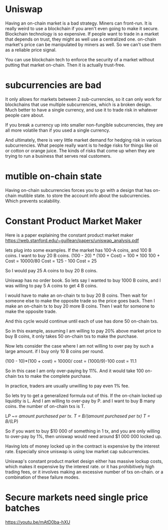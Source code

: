Uniswap
=========

Having an on-chain market is a bad strategy. Miners can front-run.
It is really weird to use a blockchain if you aren't even going to make it secure. Blockchain technology is so expensive.
If people want to trade in a market that depends on trust, they might as well use a centralized one.
on-chain market's price can be manipulated by miners as well. So we can't use them as a reliable price signal.

You can use blockchain tech to enforce the security of a market without putting that market on-chain. Then it is actually trust-free.


subcurrencies are bad
==========

It only allows for markets between 2 sub-currencies, so it can only work for blockchains that use multiple subcurrencies, which is a broken design.
Much better to have a single currency, and use it to trade risk in whatever people care about.

If you break a currency up into smaller non-fungible subcurrencies, they are all more volatile than if you used a single currency.

And ultimately, there is very little market demand for hedging risk in various subcurrencies.
What people really want is to hedge risks for things like oil or cotton or orange juice. The kinds of risks that come up when they are trying to run a business that serves real customers.

mutible on-chain state
===========

Having on-chain subcurrencies forces you to go with a design that has on-chain mutible state. to store the account info about the subcurrencies.
Which prevents scalability.

Constant Product Market Maker
===========

Here is a paper explaining the constant product market maker https://web.stanford.edu/~guillean/papers/uniswap_analysis.pdf

lets plug into some examples.
If the market has 100-A coins, and 100 B coins.
I want to buy 20 B coins.
(100 - 20) * (100 + Cost) = 100 * 100
100 + Cost = 10000/80
Cost = 125 - 100
Cost = 25

So I would pay 25 A coins to buy 20 B coins.

Uniswap has no order book. So lets say I wanted to buy 1000 B coins, and I was willing to pay 5 A coins to get 4 B coins.

I would have to make an on-chain tx to buy 20 B coins.
Then wait for someone else to make the opposite trade so the price goes back.
Then I make an on-chain tx to buy 20 more B coins.
Then I wait for someone to make the opposite trade.

And this cycle would continue until each of use has done 50 on-chain txs.

So in this example, assuming I am willing to pay 20% above market price to buy B coins, it only takes 50 on-chain txs to make the purchase.

Now lets consider the case where I am not willing to over pay by such a large amount.
if I buy only 10 B coins per round.

(100 - 10)*(100 + cost) = 10000/
cost = (1000/9)-100
cost = 11.1

So in this case I am only over-paying by 11%. And it would take 100 on-chain txs to make the complete purchase.

In practice, traders are usually unwilling to pay even 1% fee.

So lets try to get a generalized formula out of this.
If the on-chain locked up liquidity is L.
And I am willing to over-pay by P.
and I want to buy B many coins.
the number of on-chain txs is T.

L*P ~= amount purchased per tx.
T = B/(amount purchased per tx)
T = B/(L*P)

So if you want to buy $10 000 of something in 1 tx, and you are only willing to over-pay by 1%, then uniswap would need around $1 000 000 locked up.

Having lots of money locked up in the contract is expensive by the interest rate. Especially since uniswap is using low market cap subcurrencies.

Uniswap's constant product market design either has massive lockup costs, which makes it expensive by the interest rate.
or it has prohibitively high trading fees, or it involves making an excessive number of txs on-chain.
or a combination of these failure modes.

Secure markets need single price batches
===============

https://youtu.be/mAtD0ba-hXU
